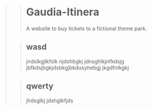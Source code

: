 >> # Gaudia-Itinera
>> A website to buy tickets to a fictional theme park.
>
>> ## wasd
>> jndslkgjlkfslk
>> njdshbgkj
>> jdnsghlkjnfkdsjg
>> jbfkdsjbgkjdsbkgjbkdusyhebgj
>> jkgdfnlkgkj
>
>> ## qwerty
>> jhdsglkj
>> jdshglkfjds
